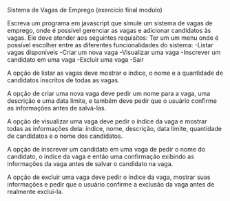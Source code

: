 Sistema de Vagas de Emprego (exercicio final modulo)

Escreva um programa em javascript que simule um sistema de vagas de emprego, onde é possível gerenciar as vagas e adicionar candidatos às vagas. Ele deve atender aos seguintes requisitos:
Ter um um menu onde é possível escolher entre as diferentes funcionalidades do sistema:
-Listar vagas disponíveis
-Criar um nova vaga
-Visualizar uma vaga
-Inscrever um candidato em uma vaga
-Excluir uma vaga
-Sair

A opção de listar as vagas deve mostrar o índice, o nome e a quantidade de candidatos inscritos de todas as vagas.

A opção de criar uma nova vaga deve pedir um nome para a vaga, uma descrição e uma data limite, e também deve pedir que o usuário confirme as informações antes de salvá-las.

A opção de visualizar uma vaga deve pedir o índice da vaga e mostrar todas as informações dela: índice, nome, descrição, data limite, quantidade de candidatos e o nome dos candidatos.

A opção de inscrever um candidato em uma vaga de pedir o nome do candidato, o índice da vaga e então uma confirmação exibindo as informações da vaga antes de salvar o candidato na vaga.

A opção de excluir uma vaga deve pedir o índice da vaga, mostrar suas informações e pedir que o usuário confirme a exclusão da vaga antes de realmente exclui-la.